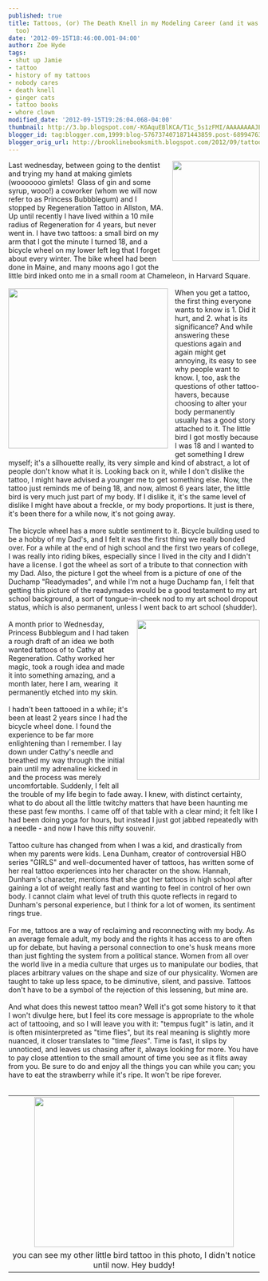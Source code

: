 ```yaml
---
published: true
title: Tattoos, (or) The Death Knell in my Modeling Career (and it was going so well,
  too)
date: '2012-09-15T18:46:00.001-04:00'
author: Zoe Hyde
tags:
- shut up Jamie
- tattoo
- history of my tattoos
- nobody cares
- death knell
- ginger cats
- tattoo books
- whore clown
modified_date: '2012-09-15T19:26:04.068-04:00'
thumbnail: http://3.bp.blogspot.com/-K6AquEBlKCA/T1c_5s1zFMI/AAAAAAAAJE4/LSVvETQ93Xw/s72-c/literary+tattoos+book.jpg
blogger_id: tag:blogger.com,1999:blog-5767374071871443859.post-6899476352434453543
blogger_orig_url: http://brooklinebooksmith.blogspot.com/2012/09/tattoos-or-death-knell-in-my-modeling.html
---
```


<div class="separator" style="clear: both; text-align: center;"><a href="http://3.bp.blogspot.com/-K6AquEBlKCA/T1c_5s1zFMI/AAAAAAAAJE4/LSVvETQ93Xw/s1600/literary+tattoos+book.jpg" imageanchor="1" style="clear: right; float: right; margin-bottom: 1em; margin-left: 1em;"><img border="0" height="200" src="http://3.bp.blogspot.com/-K6AquEBlKCA/T1c_5s1zFMI/AAAAAAAAJE4/LSVvETQ93Xw/s200/literary+tattoos+book.jpg" width="175" /></a></div>Last wednesday, between going to the dentist and trying my hand at making gimlets (wooooooo gimlets! &nbsp;Glass of gin and some syrup, wooo!) a coworker (whom we will now refer to as Princess Bubbblegum) and I stopped by Regeneration Tattoo in Allston, MA. Up until recently I have lived within a 10 mile radius of Regeneration for 4 years, but never went in. I have two tattoos: a small bird on my arm that I got the minute I turned 18, and a bicycle wheel on my lower left leg that I forget about every winter. The bike wheel had been done in Maine, and many moons ago I got the little bird inked onto me in a small room at Chameleon, in Harvard Square.<br /><br /><a href="http://ecx.images-amazon.com/images/I/51fvWU6jP-L._SL500_AA300_.jpg" imageanchor="1" style="clear: left; float: left; margin-bottom: 1em; margin-right: 1em;"><img border="0" height="320" src="http://ecx.images-amazon.com/images/I/51fvWU6jP-L._SL500_AA300_.jpg" width="320" /></a>When you get a tattoo, the first thing everyone wants to know is 1. Did it hurt, and 2. what is its significance? And while answering these questions again and again might get annoying, its easy to see why people want to know. I, too, ask the questions of other tattoo-havers, because choosing to alter your body permanently usually has a good story attached to it. The little bird I got mostly because I was 18 and I wanted to get something I drew myself; it's a silhouette really, its very simple and kind of abstract, a lot of people don't know what it is. Looking back on it, while I don't dislike the tattoo, I might have advised a younger me to get something else. Now, the tattoo just reminds me of being 18, and now, almost&nbsp;6 years later, the little bird is very much just part of my body. If I dislike it, it's the same level of dislike I might have about a freckle, or my body&nbsp;proportions. It just is there, it's been there for a while now, it's not going away.<br /><br />The bicycle wheel has a more subtle sentiment to it. Bicycle building used to be a hobby of my Dad's, and I felt it was the first thing we really bonded over. For a while at the end of high school and the first two years of college, I was really into riding bikes, especially since I lived in the city and I didn't have a license. I got the wheel as sort of a tribute to that connection with my Dad. Also, the picture I got the wheel from is a picture of one of the Duchamp "Readymades", and while I'm not a huge Duchamp fan, I felt that getting this picture of the readymades&nbsp;would be a good testament to my art school background, a sort of tongue-in-cheek nod to my art school dropout status, which is also permanent, unless I went back to art school (shudder).<br /><br /><div class="separator" style="clear: both; text-align: center;"><a href="http://images.betterworldbooks.com/192/Tattoo-Bible-9781929133840.jpg" imageanchor="1" style="clear: right; float: right; margin-bottom: 1em; margin-left: 1em;"><img border="0" height="320" src="http://images.betterworldbooks.com/192/Tattoo-Bible-9781929133840.jpg" width="246" /></a></div>A month prior to Wednesday, Princess Bubblegum and I had taken a rough draft of an idea we both wanted tattoos of to Cathy at Regeneration. Cathy worked her magic, took a rough idea and made it into something amazing, and a month later, here I am, wearing &nbsp;it permanently etched into my skin.<br /><br />I hadn't been tattooed in a while; it's been at least 2 years since I had the bicycle wheel done. I found the experience to be far more enlightening than I remember. I lay down under Cathy's needle and breathed my way through the initial pain until my adrenaline kicked in and the process was merely uncomfortable. Suddenly, I felt all the trouble of my life begin to fade away. I knew, with distinct certainty, what to do about all the little twitchy matters that have been haunting me these past few months. I came off of that table with a clear mind; it felt like I had been doing yoga for hours, but instead I just got jabbed repeatedly with a needle - and now I have this nifty souvenir.<br /><br />Tattoo culture has changed from when I was a kid, and drastically from when my parents were kids. Lena Dunham, creator of controversial HBO series "GIRLS" and well-documented haver of tattoos, has written some of her real tattoo experiences into her character on the show. Hannah, Dunham's character, mentions that she got her tattoos in high school after gaining a lot of weight really fast and wanting to feel in control of her own body. I cannot claim what level of truth this quote reflects in regard to Dunham's personal experience, but I think for a lot of women, its sentiment rings true.<br /><br />For me, tattoos are a way of&nbsp;reclaiming&nbsp;and reconnecting with my body. As an average female adult, my body and the rights it has access to are often up for debate, but having a personal connection to one's husk means more than just fighting the system from a political stance. Women from all over the world live in a media culture that urges us to manipulate our bodies, that places arbitrary values on the shape and size of our physicality. Women are taught to take up less space, to be&nbsp;diminutive, silent, and passive. Tattoos don't have to be a symbol of the rejection of this lessening, but mine are.<br /><br />And what does this newest tattoo mean? Well it's got some history to it that I won't divulge here, but I feel its core message is appropriate to the whole act of tattooing, and so I will leave you with it: "tempus fugit" is latin, and it is often misinterpreted as "time flies", but its real meaning is slightly more nuanced, it closer translates to "time <i>flees</i>". Time is fast, it slips by unnoticed, and leaves us chasing after it, always looking for more. You have to pay close attention to the small amount of time you see as it flits away from you. Be sure to do and enjoy all the things you can while you can; you have to eat the strawberry while it's ripe. It won't be ripe forever.<br /><br /><table align="center" cellpadding="0" cellspacing="0" class="tr-caption-container" style="margin-left: auto; margin-right: auto; text-align: center;"><tbody><tr><td style="text-align: center;"><a href="http://3.bp.blogspot.com/-H4-wbvZLXzQ/UFUDe22_cPI/AAAAAAAAAKA/UgIMUFYetu8/s1600/IMG_5547.jpg" imageanchor="1" style="margin-left: auto; margin-right: auto;"><img border="0" height="300" src="http://3.bp.blogspot.com/-H4-wbvZLXzQ/UFUDe22_cPI/AAAAAAAAAKA/UgIMUFYetu8/s400/IMG_5547.jpg" width="400" /></a></td></tr><tr><td class="tr-caption" style="text-align: center;">you can see my other little bird tattoo in this photo, I&nbsp;didn't&nbsp;notice until now. Hey buddy!</td></tr></tbody></table><br /><br />